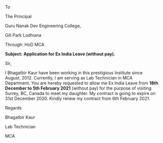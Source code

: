 ﻿

To

The Principal

Guru Nanak Dev Engineering College,

Gill Park Ludhiana

Through: HoD MCA

**Subject:**  **Application for Ex India Leave (without pay).**

Sir,

I Bhagatbir Kaur have been working in this prestigious Institute since August, 2012. Currently, I am serving as Lab Technician in MCA Department. You are hereby requested to allow me Ex India Leave  from **18th December to 5th February 2021**  (without pay) for the purpose of visiting  Surrey, BC, Canada to meet my daughter. My contract is going to expire on 31st December 2020. Kindly renew my contract from 6th February 2021.

Regards



Bhagatbir Kaur 

Lab Technician

MCA
